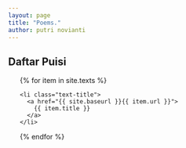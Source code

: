 ```yaml
---
layout: page
title: "Poems."
author: putri novianti
---
```


<div class="toc">
  <h2>Daftar Puisi</h2>
  <ul class="texts">
  {% for item in site.texts %}

    <li class="text-title">
      <a href="{{ site.baseurl }}{{ item.url }}">
        {{ item.title }}
      </a>
    </li>
  {% endfor %}
  </ul>
</div>
